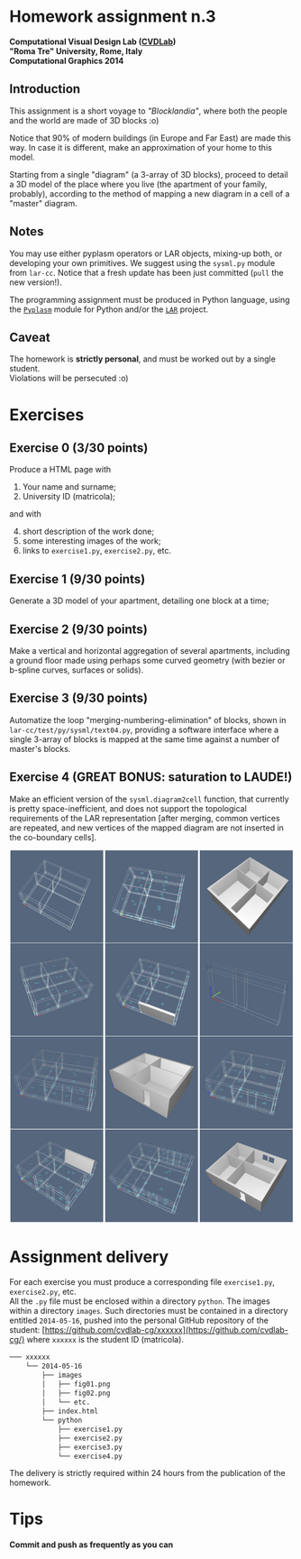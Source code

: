 # Homework assignment n.3
**Computational Visual Design Lab ([CVDLab](https://github.com/cvdlab))**  
**"Roma Tre" University, Rome, Italy**  
**Computational Graphics 2014**

## Introduction 

This assignment is a short voyage to *"Blocklandia"*, where both the people and the world are made of 3D blocks :o)

Notice that 90% of modern buildings (in Europe and Far East) are made this way.
In case it is different, make an approximation of your home to this model.

Starting from a single "diagram" (a 3-array of 3D blocks), proceed to detail a 3D model of the place where you live (the apartment of your family, probably), according to the method of mapping a new diagram in a cell of a "master" diagram.

## Notes

You may use either pyplasm operators or LAR objects, mixing-up both, or developing your own primitives.  We suggest using the `sysml.py` module from `lar-cc`. Notice that a fresh update has been just committed (`pull` the new version!).

The programming assignment must be produced in Python language, using the [`Pyplasm`](https://github.com/plasm-language/pyplasm) module for Python and/or the [`LAR`](https://github.com/cvdlab/lar-cc) project.


## Caveat

The homework is **strictly personal**, and must be worked out by a single student.    
Violations will be persecuted :o) 


# Exercises

## Exercise 0  (3/30 points)

Produce a HTML page with 

1.  Your name and surname;
2.  University ID (matricola);

and with

4. short description of the work done; 
5. some interesting images of the work;
6. links to `exercise1.py`, `exercise2.py`, etc. 

## Exercise 1   (9/30 points)

Generate a 3D model of your apartment, detailing one block at a time;

## Exercise 2   (9/30 points)

Make a vertical and horizontal aggregation of several apartments, including a ground floor 
made using perhaps some curved geometry (with bezier or b-spline curves, surfaces or solids).

## Exercise 3   (9/30 points)

Automatize the loop "merging-numbering-elimination" of blocks, shown in `lar-cc/test/py/sysml/text04.py`, providing a software interface where a single 3-array of blocks is mapped at the same time against a number of master's blocks.

## Exercise 4   (GREAT BONUS: saturation to LAUDE!)

Make an efficient version of the `sysml.diagram2cell` function, that currently is pretty space-inefficient, and does not support the topological requirements of the LAR representation [after merging, common vertices are repeated, and new vertices of the mapped diagram are not inserted in the co-boundary cells].

![Images of the specification procedure](image.png "Voyage Blocklandia")

# Assignment delivery

For each exercise you must produce a corresponding file `exercise1.py`, `exercise2.py`, etc.  
All the `.py` file must be enclosed within a directory `python`. The images within a directory `images`. 
Such directories must be contained in a directory entitled `2014-05-16`, pushed into the personal GitHub repository of the student: [https://github.com/cvdlab-cg/xxxxxx](https://github.com/cvdlab-cg/) where `xxxxxx` is the student ID  (matricola). 

```
─── xxxxxx
    └── 2014-05-16
        ├── images
        │   ├── fig01.png
        │   ├── fig02.png
        │   └── etc.
        ├── index.html
        └── python
            ├── exercise1.py
            ├── exercise2.py
            ├── exercise3.py
            └── exercise4.py
```

The delivery is strictly required within 24 hours from the publication of the homework.

# Tips

#### Commit and push as frequently as you can

